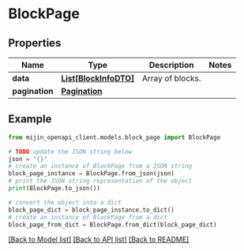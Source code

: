 # BlockPage


## Properties

Name | Type | Description | Notes
------------ | ------------- | ------------- | -------------
**data** | [**List[BlockInfoDTO]**](BlockInfoDTO.md) | Array of blocks. | 
**pagination** | [**Pagination**](Pagination.md) |  | 

## Example

```python
from mijin_openapi_client.models.block_page import BlockPage

# TODO update the JSON string below
json = "{}"
# create an instance of BlockPage from a JSON string
block_page_instance = BlockPage.from_json(json)
# print the JSON string representation of the object
print(BlockPage.to_json())

# convert the object into a dict
block_page_dict = block_page_instance.to_dict()
# create an instance of BlockPage from a dict
block_page_from_dict = BlockPage.from_dict(block_page_dict)
```
[[Back to Model list]](../README.md#documentation-for-models) [[Back to API list]](../README.md#documentation-for-api-endpoints) [[Back to README]](../README.md)


